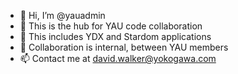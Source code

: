 - 👋 Hi, I’m @yauadmin
- 👀 This is the hub for YAU code collaboration
- 🌱 This includes YDX and Stardom applications
- 💞️ Collaboration is internal, between YAU members
- 📫 Contact me at david.walker@yokogawa.com

<!---
yauadmin/yauadmin is a ✨ special ✨ repository because its `README.md` (this file) appears on your GitHub profile.
You can click the Preview link to take a look at your changes.
--->
